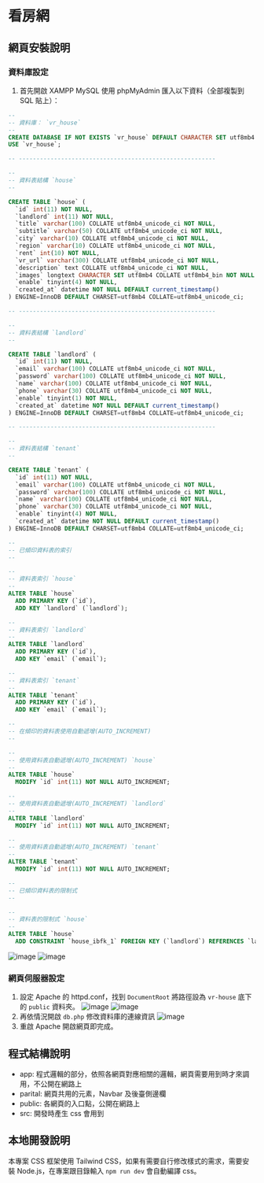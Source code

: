 # 看房網
## 網頁安裝說明
### 資料庫設定
1. 首先開啟 XAMPP MySQL 使用 phpMyAdmin 匯入以下資料（全部複製到 SQL 貼上）：
```sql
--
-- 資料庫： `vr_house`
--
CREATE DATABASE IF NOT EXISTS `vr_house` DEFAULT CHARACTER SET utf8mb4 COLLATE utf8mb4_unicode_ci;
USE `vr_house`;

-- --------------------------------------------------------

--
-- 資料表結構 `house`
--

CREATE TABLE `house` (
  `id` int(11) NOT NULL,
  `landlord` int(11) NOT NULL,
  `title` varchar(100) COLLATE utf8mb4_unicode_ci NOT NULL,
  `subtitle` varchar(50) COLLATE utf8mb4_unicode_ci NOT NULL,
  `city` varchar(10) COLLATE utf8mb4_unicode_ci NOT NULL,
  `region` varchar(10) COLLATE utf8mb4_unicode_ci NOT NULL,
  `rent` int(10) NOT NULL,
  `vr_url` varchar(300) COLLATE utf8mb4_unicode_ci NOT NULL,
  `description` text COLLATE utf8mb4_unicode_ci NOT NULL,
  `images` longtext CHARACTER SET utf8mb4 COLLATE utf8mb4_bin NOT NULL CHECK (json_valid(`images`)),
  `enable` tinyint(4) NOT NULL,
  `created_at` datetime NOT NULL DEFAULT current_timestamp()
) ENGINE=InnoDB DEFAULT CHARSET=utf8mb4 COLLATE=utf8mb4_unicode_ci;

-- --------------------------------------------------------

--
-- 資料表結構 `landlord`
--

CREATE TABLE `landlord` (
  `id` int(11) NOT NULL,
  `email` varchar(100) COLLATE utf8mb4_unicode_ci NOT NULL,
  `password` varchar(100) COLLATE utf8mb4_unicode_ci NOT NULL,
  `name` varchar(100) COLLATE utf8mb4_unicode_ci NOT NULL,
  `phone` varchar(30) COLLATE utf8mb4_unicode_ci NOT NULL,
  `enable` tinyint(1) NOT NULL,
  `created_at` datetime NOT NULL DEFAULT current_timestamp()
) ENGINE=InnoDB DEFAULT CHARSET=utf8mb4 COLLATE=utf8mb4_unicode_ci;

-- --------------------------------------------------------

--
-- 資料表結構 `tenant`
--

CREATE TABLE `tenant` (
  `id` int(11) NOT NULL,
  `email` varchar(100) COLLATE utf8mb4_unicode_ci NOT NULL,
  `password` varchar(100) COLLATE utf8mb4_unicode_ci NOT NULL,
  `name` varchar(100) COLLATE utf8mb4_unicode_ci NOT NULL,
  `phone` varchar(30) COLLATE utf8mb4_unicode_ci NOT NULL,
  `enable` tinyint(4) NOT NULL,
  `created_at` datetime NOT NULL DEFAULT current_timestamp()
) ENGINE=InnoDB DEFAULT CHARSET=utf8mb4 COLLATE=utf8mb4_unicode_ci;

--
-- 已傾印資料表的索引
--

--
-- 資料表索引 `house`
--
ALTER TABLE `house`
  ADD PRIMARY KEY (`id`),
  ADD KEY `landlord` (`landlord`);

--
-- 資料表索引 `landlord`
--
ALTER TABLE `landlord`
  ADD PRIMARY KEY (`id`),
  ADD KEY `email` (`email`);

--
-- 資料表索引 `tenant`
--
ALTER TABLE `tenant`
  ADD PRIMARY KEY (`id`),
  ADD KEY `email` (`email`);

--
-- 在傾印的資料表使用自動遞增(AUTO_INCREMENT)
--

--
-- 使用資料表自動遞增(AUTO_INCREMENT) `house`
--
ALTER TABLE `house`
  MODIFY `id` int(11) NOT NULL AUTO_INCREMENT;

--
-- 使用資料表自動遞增(AUTO_INCREMENT) `landlord`
--
ALTER TABLE `landlord`
  MODIFY `id` int(11) NOT NULL AUTO_INCREMENT;

--
-- 使用資料表自動遞增(AUTO_INCREMENT) `tenant`
--
ALTER TABLE `tenant`
  MODIFY `id` int(11) NOT NULL AUTO_INCREMENT;

--
-- 已傾印資料表的限制式
--

--
-- 資料表的限制式 `house`
--
ALTER TABLE `house`
  ADD CONSTRAINT `house_ibfk_1` FOREIGN KEY (`landlord`) REFERENCES `landlord` (`id`);
```
![image](https://user-images.githubusercontent.com/84951972/177332272-a116628b-4174-49b7-998c-fb49d6304520.png)
![image](https://user-images.githubusercontent.com/84951972/177333008-56f751bd-23c8-4f34-a594-bee0d08947e4.png)



### 網頁伺服器設定
1. 設定 Apache 的 httpd.conf，找到 ``DocumentRoot`` 將路徑設為 ``vr-house`` 底下的 ``public`` 資料夾。
![image](https://user-images.githubusercontent.com/84951972/177332502-9813cf6b-5fe9-4657-85ac-01b759edd27d.png)
![image](https://user-images.githubusercontent.com/84951972/177332654-a384fbe0-1e96-4c14-a1d8-fb58aec98a0a.png)
1. 再依情況開啟 ``db.php`` 修改資料庫的連線資訊
![image](https://user-images.githubusercontent.com/84951972/177332836-5f4343ca-0e05-4370-9286-50c78a2274ae.png)
1. 重啟 Apache 開啟網頁即完成。


## 程式結構說明
- app: 程式邏輯的部分，依照各網頁對應相關的邏輯，網頁需要用到時才來調用，不公開在網路上
- parital: 網頁共用的元素，Navbar 及後臺側邊欄
- public: 各網頁的入口點，公開在網路上
- src: 開發時產生 css 會用到

## 本地開發說明
本專案 CSS 框架使用 Tailwind CSS，如果有需要自行修改樣式的需求，需要安裝 Node.js，在專案跟目錄輸入 ``npm run dev`` 會自動編譯 css。
